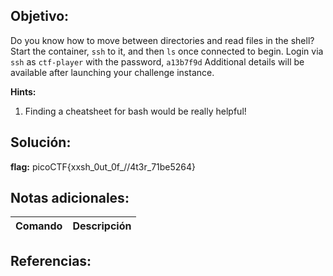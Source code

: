 ## Objetivo:
Do you know how to move between directories and read files in the shell? Start the container, `ssh` to it, and then `ls` once connected to begin. Login via `ssh` as `ctf-player` with the password, `a13b7f9d` Additional details will be available after launching your challenge instance.

**Hints:**
1. Finding a cheatsheet for bash would be really helpful!

## Solución:

**flag:** picoCTF{xxsh_0ut_0f_\/\/4t3r_71be5264}

## Notas adicionales:
| Comando | Descripción |
| --- | --- |

## Referencias: